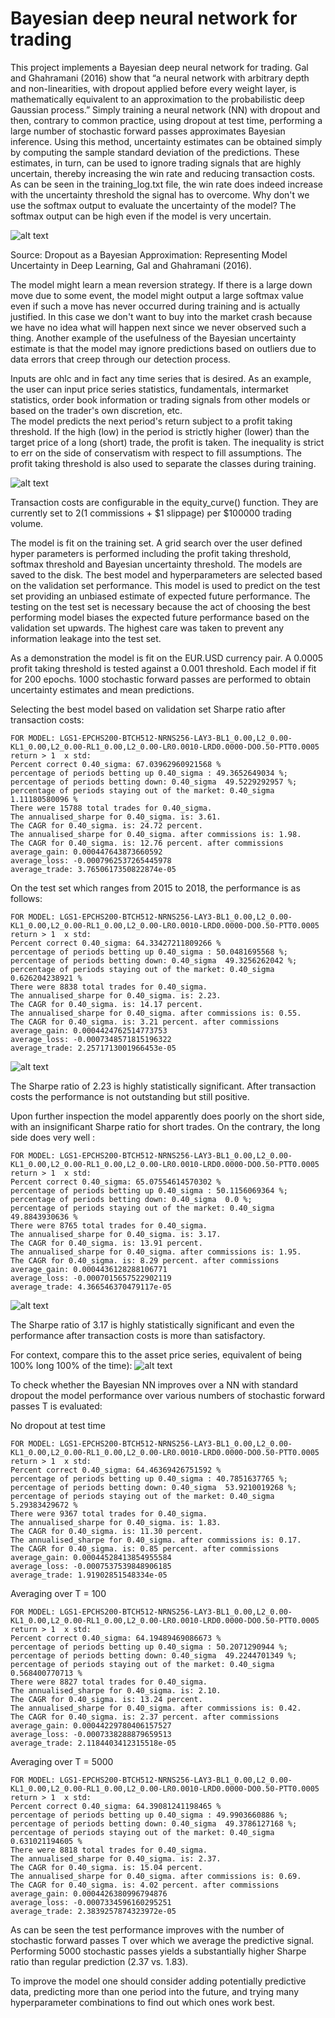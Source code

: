 # Bayesian deep neural network for trading

This project implements a Bayesian deep neural network for trading. Gal and Ghahramani (2016) show that “a neural network with arbitrary depth and non-linearities, with dropout applied before every weight layer, is mathematically equivalent to an approximation to the probabilistic deep Gaussian process.” Simply training a neural network (NN) with dropout and then, contrary to common practice, using dropout at test time, performing a large number of stochastic forward passes approximates Bayesian inference. Using this method, uncertainty estimates can be obtained simply by computing the sample standard deviation of the predictions. These estimates, in turn, can be used to ignore trading signals that are highly uncertain, thereby increasing the win rate and reducing transaction costs. As can be seen in the training_log.txt file, the win rate does indeed increase with the uncertainty threshold the signal has to overcome. Why don't we use the softmax output to evaluate the uncertainty of the model? The softmax output can be high even if the model is very uncertain. 

![alt text](https://github.com/jpwoeltjen/BayesianDNN/blob/master/softmax_output.png)

Source: Dropout as a Bayesian Approximation: Representing Model Uncertainty in Deep Learning, Gal and Ghahramani (2016). 

The model might learn a mean reversion strategy. If there is a large down move due to some event, the model might output a large softmax value even if such a move has never occurred during training and is actually justified. In this case we don't want to buy into the market crash because we have no idea what will happen next since we never observed such a thing. Another example of the usefulness of the Bayesian uncertainty estimate is that the model may ignore predictions based on outliers due to data errors that creep through our detection process. 



Inputs are ohlc and in fact any time series that is desired. As an example, the user can input price series statistics, fundamentals, intermarket statistics, order book information or trading signals from other models or based on the trader's own discretion, etc.  
The model predicts the next period's return subject to a profit taking threshold. If the high (low) in the period is strictly higher (lower) than the target price of a long (short) trade, the profit is taken. The inequality is strict to err on the side of conservatism with respect to fill assumptions. The profit taking threshold is also used to separate the classes during training. 

![alt text](https://github.com/jpwoeltjen/BayesianDNN/blob/master/open_box_prediction_white.png)
 
Transaction costs are configurable in the equity_curve() function. They are currently set to $2 ($1 commissions + $1 slippage) per $100000 trading volume. 

The model is fit on the training set. A grid search over the user defined hyper parameters is performed including the profit taking threshold, softmax threshold and Bayesian uncertainty threshold. The models are saved to the disk. The best model and hyperparameters are selected based on the validation set performance. This model is used to predict on the test set providing an unbiased estimate of expected future performance. The testing on the test set is necessary because the act of choosing the best performing model biases the expected future performance based on the validation set upwards. The highest care was taken to prevent any information leakage into the test set. 

As a demonstration the model is fit on the EUR.USD currency pair. A 0.0005 profit taking threshold is tested against a 0.001 threshold. Each model if fit for 200 epochs. 1000 stochastic forward passes are performed to obtain uncertainty estimates and mean predictions. 

Selecting the best model based on validation set Sharpe ratio after transaction costs:

```
FOR MODEL: LGS1-EPCHS200-BTCH512-NRNS256-LAY3-BL1_0.00,L2_0.00-KL1_0.00,L2_0.00-RL1_0.00,L2_0.00-LR0.0010-LRD0.0000-DO0.50-PTT0.0005
return > 1  x std: 
Percent correct 0.40_sigma: 67.03962960921568 %
percentage of periods betting up 0.40_sigma : 49.3652649034 %;
percentage of periods betting down: 0.40_sigma  49.5229292957 %; 
percentage of periods staying out of the market: 0.40_sigma  1.11180580096 %
There were 15788 total trades for 0.40_sigma.
The annualised_sharpe for 0.40_sigma. is: 3.61.
The CAGR for 0.40_sigma. is: 24.72 percent.
The annualised_sharpe for 0.40_sigma. after commissions is: 1.98.
The CAGR for 0.40_sigma. is: 12.76 percent. after commissions
average_gain: 0.000447643873660592
average_loss: -0.0007962537265445978
average_trade: 3.7650617350822874e-05
```

On the test set which ranges from 2015 to 2018, the performance is as follows:

```
FOR MODEL: LGS1-EPCHS200-BTCH512-NRNS256-LAY3-BL1_0.00,L2_0.00-KL1_0.00,L2_0.00-RL1_0.00,L2_0.00-LR0.0010-LRD0.0000-DO0.50-PTT0.0005
return > 1  x std: 
Percent correct 0.40_sigma: 64.33427211809266 %
percentage of periods betting up 0.40_sigma : 50.0481695568 %; 
percentage of periods betting down: 0.40_sigma  49.3256262042 %; 
percentage of periods staying out of the market: 0.40_sigma  0.626204238921 %
There were 8838 total trades for 0.40_sigma.
The annualised_sharpe for 0.40_sigma. is: 2.23.
The CAGR for 0.40_sigma. is: 14.17 percent.
The annualised_sharpe for 0.40_sigma. after commissions is: 0.55.
The CAGR for 0.40_sigma. is: 3.21 percent. after commissions
average_gain: 0.0004424762514773753
average_loss: -0.0007348571815196322
average_trade: 2.2571713001966453e-05
```
![alt text](https://github.com/jpwoeltjen/BayesianDNN/blob/master/Equity_curves/equity_curve_0.40_softmax_1.00_Bayesian_z_score.png)

The Sharpe ratio of 2.23 is highly statistically significant. After transaction costs the performance is not outstanding but still positive.


Upon further inspection the model apparently does poorly on the short side, with an insignificant Sharpe ratio for short trades. On the contrary, the long side does very well :

```
FOR MODEL: LGS1-EPCHS200-BTCH512-NRNS256-LAY3-BL1_0.00,L2_0.00-KL1_0.00,L2_0.00-RL1_0.00,L2_0.00-LR0.0010-LRD0.0000-DO0.50-PTT0.0005
return > 1  x std: 
Percent correct 0.40_sigma: 65.07554614570302 %
percentage of periods betting up 0.40_sigma : 50.1156069364 %;
percentage of periods betting down: 0.40_sigma  0.0 %;
percentage of periods staying out of the market: 0.40_sigma  49.8843930636 %
There were 8765 total trades for 0.40_sigma.
The annualised_sharpe for 0.40_sigma. is: 3.17.
The CAGR for 0.40_sigma. is: 13.91 percent.
The annualised_sharpe for 0.40_sigma. after commissions is: 1.95.
The CAGR for 0.40_sigma. is: 8.29 percent. after commissions
average_gain: 0.0004436128288106771
average_loss: -0.0007015657522902119
average_trade: 4.366546370479117e-05
```
![alt text](https://github.com/jpwoeltjen/BayesianDNN/blob/master/Equity_curves/equity_curve_0.40_softmax_1.00_Bayesian_z_score_long_only.png)

The Sharpe ratio of 3.17 is highly statistically significant and even the performance after transaction costs is more than satisfactory. 

For context, compare this to the asset price series, equivalent of being 100% long 100% of the time):
![alt text](https://github.com/jpwoeltjen/BayesianDNN/blob/master/Equity_curves/Asset_price_series.png)



To check whether the Bayesian NN improves over a NN with standard dropout the model performance over various numbers of stochastic forward passes T is evaluated:

No dropout at test time

```
FOR MODEL: LGS1-EPCHS200-BTCH512-NRNS256-LAY3-BL1_0.00,L2_0.00-KL1_0.00,L2_0.00-RL1_0.00,L2_0.00-LR0.0010-LRD0.0000-DO0.50-PTT0.0005
return > 1  x std: 
Percent correct 0.40_sigma: 64.46369426751592 %
percentage of periods betting up 0.40_sigma : 40.7851637765 %; 
percentage of periods betting down: 0.40_sigma  53.9210019268 %; 
percentage of periods staying out of the market: 0.40_sigma  5.29383429672 %
There were 9367 total trades for 0.40_sigma.
The annualised_sharpe for 0.40_sigma. is: 1.83.
The CAGR for 0.40_sigma. is: 11.30 percent.
The annualised_sharpe for 0.40_sigma. after commissions is: 0.17.
The CAGR for 0.40_sigma. is: 0.85 percent. after commissions
average_gain: 0.00044528413854955584
average_loss: -0.0007537539848906185
average_trade: 1.91902851548334e-05
```

Averaging over T = 100

```
FOR MODEL: LGS1-EPCHS200-BTCH512-NRNS256-LAY3-BL1_0.00,L2_0.00-KL1_0.00,L2_0.00-RL1_0.00,L2_0.00-LR0.0010-LRD0.0000-DO0.50-PTT0.0005
return > 1  x std: 
Percent correct 0.40_sigma: 64.19489469086673 %
percentage of periods betting up 0.40_sigma : 50.2071290944 %; 
percentage of periods betting down: 0.40_sigma  49.2244701349 %; 
percentage of periods staying out of the market: 0.40_sigma  0.568400770713 %
There were 8827 total trades for 0.40_sigma.
The annualised_sharpe for 0.40_sigma. is: 2.10.
The CAGR for 0.40_sigma. is: 13.24 percent.
The annualised_sharpe for 0.40_sigma. after commissions is: 0.42.
The CAGR for 0.40_sigma. is: 2.37 percent. after commissions
average_gain: 0.00044229780406157527
average_loss: -0.0007338288879659513
average_trade: 2.1184403412315518e-05
```

Averaging over T = 5000 

```
FOR MODEL: LGS1-EPCHS200-BTCH512-NRNS256-LAY3-BL1_0.00,L2_0.00-KL1_0.00,L2_0.00-RL1_0.00,L2_0.00-LR0.0010-LRD0.0000-DO0.50-PTT0.0005
return > 1  x std: 
Percent correct 0.40_sigma: 64.39081241198465 %
percentage of periods betting up 0.40_sigma : 49.9903660886 %; 
percentage of periods betting down: 0.40_sigma  49.3786127168 %; 
percentage of periods staying out of the market: 0.40_sigma  0.631021194605 %
There were 8818 total trades for 0.40_sigma.
The annualised_sharpe for 0.40_sigma. is: 2.37.
The CAGR for 0.40_sigma. is: 15.04 percent.
The annualised_sharpe for 0.40_sigma. after commissions is: 0.69.
The CAGR for 0.40_sigma. is: 4.02 percent. after commissions
average_gain: 0.0004426380996794876
average_loss: -0.0007334596160295251
average_trade: 2.3839257874323972e-05
```

As can be seen the test performance improves with the number of stochastic forward passes T over which we average the predictive signal. Performing 5000 stochastic passes yields a substantially higher Sharpe ratio than regular prediction (2.37 vs. 1.83).  

To improve the model one should consider adding potentially predictive data, predicting more than one period into the future, and trying many hyperparameter combinations to find out which ones work best. 
